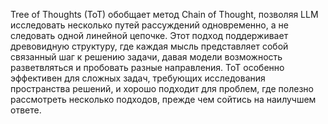 Tree of Thoughts (ToT) обобщает метод Chain of Thought, позволяя LLM исследовать несколько путей рассуждений одновременно, а не следовать одной линейной цепочке. Этот подход поддерживает древовидную структуру, где каждая мысль представляет собой связанный шаг к решению задачи, давая модели возможность разветвляться и пробовать разные направления. ToT особенно эффективен для сложных задач, требующих исследования пространства решений, и хорошо подходит для проблем, где полезно рассмотреть несколько подходов, прежде чем сойтись на наилучшем ответе.
